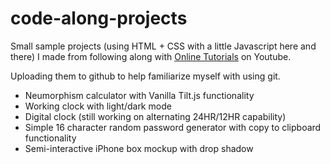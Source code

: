 # code-along-projects

Small sample projects (using HTML + CSS with a little Javascript here and there) I made from following along with [Online Tutorials](https://www.youtube.com/channel/UCbwXnUipZsLfUckBPsC7Jog) on Youtube.

Uploading them to github to help familiarize myself with using git.

- Neumorphism calculator with Vanilla Tilt.js functionality
- Working clock with light/dark mode
- Digital clock (still working on alternating 24HR/12HR capability)
- Simple 16 character random password generator with copy to clipboard functionality
- Semi-interactive iPhone box mockup with drop shadow

